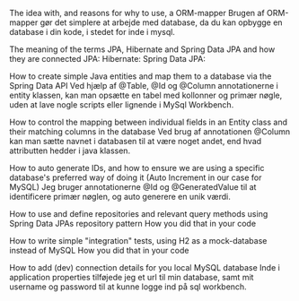 The idea with, and reasons for why to use, a ORM-mapper
Brugen af ORM-mapper gør det simplere at arbejde med database, da du kan opbygge en database i din kode, i stedet for inde i mysql. 
   
The meaning of the terms JPA, Hibernate and Spring Data JPA and how they are connected
JPA:
Hibernate:
Spring Data JPA:
   
How to create simple Java entities and map them to a database via the Spring Data API
Ved hjælp af @Table, @Id og @Column annotationerne i entity klassen, kan man opsætte en tabel med kollonner og primær nøgle,
uden at lave nogle scripts eller lignende i MySql Workbench.
   
How to control the mapping between individual fields in an Entity class and their matching columns in the database
Ved brug af annotationen @Column kan man sætte navnet i databasen til at være noget andet, end hvad attributten hedder i java klassen.
   
How to auto generate IDs, and how to ensure we are using  a specific database's preferred way of doing it (Auto Increment in our case for  MySQL)
Jeg bruger annotationerne @Id og @GeneratedValue til at identificere primær nøglen, og auto generere en unik værdi.
   
How to use and define repositories and relevant query methods using Spring Data JPAs repository pattern
   How you did that in your code
   
How to write simple "integration" tests, using H2 as a mock-database instead of MySQL
   How you did that in your code
   
How to add (dev) connection details for you local MySQL database
Inde i application properties tilføjede jeg et url til min database, samt mit username og password til at kunne logge ind på sql workbench.
